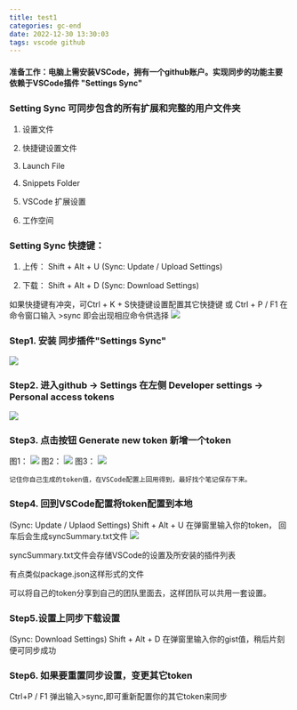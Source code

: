 ```yaml
---
title: test1
categories: gc-end
date: 2022-12-30 13:30:03
tags: vscode github
---
```


#### 准备工作：电脑上需安装VSCode，拥有一个github账户。实现同步的功能主要依赖于VSCode插件 "Settings Sync"
### Setting Sync 可同步包含的所有扩展和完整的用户文件夹
1) 设置文件

2) 快捷键设置文件

3) Launch File

4) Snippets Folder

5) VSCode 扩展设置

6) 工作空间
<!-- more -->

### Setting Sync 快捷键：
1) 上传： Shift + Alt + U (Sync: Update / Upload Settings)

2) 下载： Shift + Alt + D (Sync: Download  Settings)

如果快捷键有冲突，可Ctrl + K + S快捷键设置配置其它快捷键 或 Ctrl + P / F1 在命令窗口输入 >sync 即会出现相应命令供选择
<img src="/images/img-folder/2021/3.png">

### Step1. 安装 同步插件"Settings Sync"
<img src="/images/img-folder/2021/4.png">

### Step2. 进入github -> Settings 在左侧 Developer settings -> Personal access tokens 
<img src="/images/img-folder/2021/5.png">

### Step3. 点击按钮 Generate new token 新增一个token
图1：
<img src="/images/img-folder/2021/6.png">
图2：
<img src="/images/img-folder/2021/7.png">
图3：
<img src="/images/img-folder/2021/8.png">

```
记住你自己生成的token值，在VSCode配置上回用得到，最好找个笔记保存下来。
```

### Step4. 回到VSCode配置将token配置到本地
(Sync: Update / Uplaod Settings) Shift + Alt + U 在弹窗里输入你的token， 回车后会生成syncSummary.txt文件
<img src="/images/img-folder/2021/9.png">

syncSummary.txt文件会存储VSCode的设置及所安装的插件列表

有点类似package.json这样形式的文件

可以将自己的token分享到自己的团队里面去，这样团队可以共用一套设置。 

### Step5.设置上同步下载设置

(Sync: Download  Settings) Shift + Alt + D 在弹窗里输入你的gist值，稍后片刻便可同步成功

### Step6. 如果要重置同步设置，变更其它token

Ctrl+P / F1 弹出输入>sync,即可重新配置你的其它token来同步

